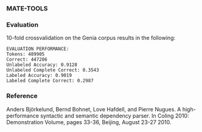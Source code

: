 ### MATE-TOOLS


### Evaluation
10-fold crossvalidation on the Genia corpus results in the following:
```
EVALUATION PERFORMANCE:
Tokens: 489905
Correct: 447206
Unlabeled Accuracy: 0.9128
Unlabeled Complete Correct: 0.3543
Labeled Accuracy: 0.9019
Labeled Complete Correct: 0.2987
```

### Reference
Anders Björkelund, Bernd Bohnet, Love Hafdell, and Pierre Nugues. A high-performance syntactic and semantic dependency parser. In Coling 2010: Demonstration Volume, pages 33-36, Beijing, August 23-27 2010.
